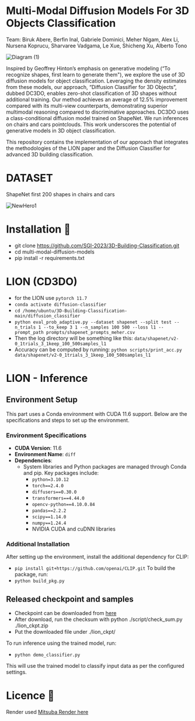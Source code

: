 # Multi-Modal Diffusion Models For 3D Objects Classification 

Team: Biruk Abere, Berfin Inal, Gabriele Dominici, Meher Nigam, Alex Li,  Nursena Koprucu, Sharvaree Vadgama, Le Xue, Shicheng Xu, Alberto Tono 

![Diagram (1)](https://github.com/user-attachments/assets/55b38187-cf11-436a-8fc5-4fa1e31e7908)


Inspired by Geoffrey Hinton’s emphasis on generative modeling (“To recognize shapes, first learn to generate them"), we explore the use of 3D diffusion models for object classification. Leveraging the density estimates from these models, our approach, “Diffusion Classifier for 3D Objects”, dubbed DC3DO, enables zero-shot classification of 3D shapes without additional training. Our method achieves an average of 12.5\% improvement compared with its multi-view counterparts, demonstrating superior multimodal reasoning compared to discriminative approaches. DC3DO uses a class-conditional diffusion model trained on ShapeNet. We run inferences on chairs and cars pointclouds. This work underscores the potential of generative models in 3D object classification.

This repository contains the implementation of our approach that integrates the methodologies of the LION paper and the Diffusion Classifier for advanced 3D building classification. 

# DATASET

ShapeNet first 200 shapes in chairs and cars

![NewHero1](https://github.com/user-attachments/assets/b7be2bde-1339-4205-90ee-65137b962dce)

# Installation 🔧

  * git clone https://github.com/SGI-2023/3D-Building-Classification.git
  * cd multi-modal-diffusion-models
  * pip install -r requirements.txt

# LION (CD3DO)
  * for the LION use ```pytorch 11.7```
  * ```conda activate diffusion-classifier```
  * ```cd /home/ubuntu/3D-Building-Classification-main/diffusion_classifier```
  * ```python eval_prob_adaptive.py --dataset shapenet --split test --n_trials 1 --to_keep 3 1 --n_samples 100 500 --loss l1 --prompt_path prompts/shapenet_prompts_meher.csv```
  * Then the log directory will be something like this: ``` data/shapenet/v2-0_1trials_3_1keep_100_500samples_l1 ```
  * Accuracy can be computed by running: ``` python scripts/print_acc.py data/shapenet/v2-0_1trials_3_1keep_100_500samples_l1 ```

# LION - Inference
## Environment Setup

This part uses a Conda environment with CUDA 11.6 support. Below are the specifications and steps to set up the environment.

### Environment Specifications

- **CUDA Version**: 11.6
- **Environment Name**: `diff`
- **Dependencies**:
  - System libraries and Python packages are managed through Conda and pip. Key packages include:
    - `python=3.10.12`
    - `torch==2.4.0`
    - `diffusers==0.30.0`
    - `transformers==4.44.0`
    - `opencv-python==4.10.0.84`
    - `pandas==2.2.2`
    - `scipy==1.14.0`
    - `numpy==1.24.4`
    - NVIDIA CUDA and cuDNN libraries
### Additional Installation

After setting up the environment, install the additional dependency for CLIP:
* ```pip install git+https://github.com/openai/CLIP.git``` 
To build the package, run:
* ```python build_pkg.py```

## Released checkpoint and samples 
* Checkpoint can be downloaded from [here](https://huggingface.co/xiaohui2022/lion_ckpt)
* After download, run the checksum with python ./script/check_sum.py ./lion_ckpt.zip
* Put the downloaded file under ./lion_ckpt/

To run inference using the trained model, run:
* ```python demo_classifier.py```

This will use the trained model to classify input data as per the configured settings.

# Licence 📜
Render used [Mitsuba Render here](https://github.com/hasancaslan/BeautifulPointCloud)





